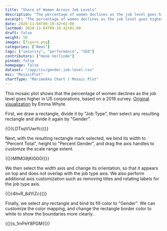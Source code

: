 ```yaml
---
title: "Share of Women Across Job Levels"
description: "The percentage of women declines as the job level goes higher."
excerpt: "The percentage of women declines as the job level goes higher in US corporations."
date: 2020-11-04T09:19:42+01:00
lastmod: 2020-11-04T09:19:42+01:00
draft: false
weight: 50
images: [figure.png]
categories: ["News"]
tags: ["security", "performance", "SEO"]
contributors: ["Henk Verlinde"]
pinned: false
homepage: false
dataset: "/app/csv/gender-job-level.csv"
msc: "MosaicPlot"
chartType: "Marimekko Chart / Mosaic Plot"
---
```

This mosaic plot shows that the percentage of women declines as the job level goes higher in US corporations, based on a 2016 survey. [Original visualization](http://www.womanindata.co.uk/2017/02/workout-wednesday-week-8-marimekko.html) by Emma Whyte.

First, we draw a rectangle, divide it by "Job Type", then select any resulting rectangle and divide it again by "Gender". 

<!-- {{< rawhtml >}} 
<video width=700px class="tutorial-video" controls>
    <source src="/videos/gallery/mosaic-1.mov" type="video/mp4">
    Your browser does not support the video tag.  
</video>
{{< /rawhtml >}} -->

{{<demo-video>}}LDTxqVUwrfc{{</demo-video>}}

Next, with the resulting rectangle mark selected, we bind its width to "Percent Total", height to "Percent Gender", and drag the axis handles to customze the scale range extent.  

{{<demo-video>}}MfMG9jKI0G0{{</demo-video>}}

<!-- {{< rawhtml >}} 
<video width=700px class="tutorial-video" controls>
    <source src="/videos/gallery/mosaic-2.mov" type="video/mp4">
    Your browser does not support the video tag.  
</video>
{{< /rawhtml >}} -->

We then select the width axis and change its orientation, so that it appears on top and does not overlap with the job type axis. We also perform additional axis customization such as removing titles and rotating labels for the job type axis.

{{<demo-video>}}4hvR_8dYiZc{{</demo-video>}}

<!-- {{< rawhtml >}} 
<video width=700px class="tutorial-video" controls>
    <source src="/videos/gallery/mosaic-3.mov" type="video/mp4">
    Your browser does not support the video tag.  
</video>
{{< /rawhtml >}} -->

Finally, we select any rectangle and bind its fill color to "Gender". We can customize the color mapping, and change the rectangle border color to white to show the boundaries more clearly.

{{<demo-video>}}s_1mPeY8PGM{{</demo-video>}}

<!-- {{< rawhtml >}} 
<video width=700px class="tutorial-video" controls>
    <source src="/videos/gallery/mosaic-4.mov" type="video/mp4">
    Your browser does not support the video tag.  
</video>
{{< /rawhtml >}} -->

